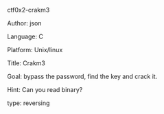 ctf0x2-crakm3

Author: json

Language: C

Platform: Unix/linux

Title: Crakm3

Goal: bypass the password, find the key and crack it.

Hint: Can you read binary?

type: reversing 